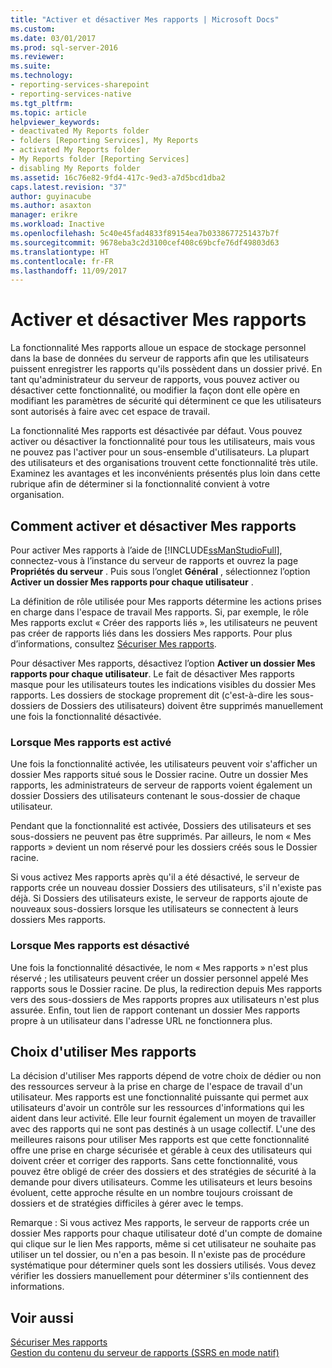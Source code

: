 ```yaml
---
title: "Activer et désactiver Mes rapports | Microsoft Docs"
ms.custom: 
ms.date: 03/01/2017
ms.prod: sql-server-2016
ms.reviewer: 
ms.suite: 
ms.technology:
- reporting-services-sharepoint
- reporting-services-native
ms.tgt_pltfrm: 
ms.topic: article
helpviewer_keywords:
- deactivated My Reports folder
- folders [Reporting Services], My Reports
- activated My Reports folder
- My Reports folder [Reporting Services]
- disabling My Reports folder
ms.assetid: 16c76e82-9fd4-417c-9ed3-a7d5bcd1dba2
caps.latest.revision: "37"
author: guyinacube
ms.author: asaxton
manager: erikre
ms.workload: Inactive
ms.openlocfilehash: 5c40e45fad4833f89154ea7b0338677251437b7f
ms.sourcegitcommit: 9678eba3c2d3100cef408c69bcfe76df49803d63
ms.translationtype: HT
ms.contentlocale: fr-FR
ms.lasthandoff: 11/09/2017
---
```

# <a name="enable-and-disable-my-reports"></a>Activer et désactiver Mes rapports
  La fonctionnalité Mes rapports alloue un espace de stockage personnel dans la base de données du serveur de rapports afin que les utilisateurs puissent enregistrer les rapports qu'ils possèdent dans un dossier privé. En tant qu'administrateur du serveur de rapports, vous pouvez activer ou désactiver cette fonctionnalité, ou modifier la façon dont elle opère en modifiant les paramètres de sécurité qui déterminent ce que les utilisateurs sont autorisés à faire avec cet espace de travail.  
  
 La fonctionnalité Mes rapports est désactivée par défaut. Vous pouvez activer ou désactiver la fonctionnalité pour tous les utilisateurs, mais vous ne pouvez pas l'activer pour un sous-ensemble d'utilisateurs. La plupart des utilisateurs et des organisations trouvent cette fonctionnalité très utile. Examinez les avantages et les inconvénients présentés plus loin dans cette rubrique afin de déterminer si la fonctionnalité convient à votre organisation.  
  
## <a name="how-to-enable-and-disable-my-reports"></a>Comment activer et désactiver Mes rapports  
 Pour activer Mes rapports à l’aide de [!INCLUDE[ssManStudioFull](../../includes/ssmanstudiofull-md.md)], connectez-vous à l’instance du serveur de rapports et ouvrez la page **Propriétés du serveur** . Puis sous l’onglet **Général** , sélectionnez l’option **Activer un dossier Mes rapports pour chaque utilisateur** .  
  
 La définition de rôle utilisée pour Mes rapports détermine les actions prises en charge dans l'espace de travail Mes rapports. Si, par exemple, le rôle Mes rapports exclut « Créer des rapports liés », les utilisateurs ne peuvent pas créer de rapports liés dans les dossiers Mes rapports. Pour plus d’informations, consultez [Sécuriser Mes rapports](../../reporting-services/security/secure-my-reports.md).  
  
 Pour désactiver Mes rapports, désactivez l’option **Activer un dossier Mes rapports pour chaque utilisateur**. Le fait de désactiver Mes rapports masque pour les utilisateurs toutes les indications visibles du dossier Mes rapports. Les dossiers de stockage proprement dit (c'est-à-dire les sous-dossiers de Dossiers des utilisateurs) doivent être supprimés manuellement une fois la fonctionnalité désactivée.  
  
### <a name="when-my-reports-is-activated"></a>Lorsque Mes rapports est activé  
 Une fois la fonctionnalité activée, les utilisateurs peuvent voir s'afficher un dossier Mes rapports situé sous le Dossier racine. Outre un dossier Mes rapports, les administrateurs de serveur de rapports voient également un dossier Dossiers des utilisateurs contenant le sous-dossier de chaque utilisateur.  
  
 Pendant que la fonctionnalité est activée, Dossiers des utilisateurs et ses sous-dossiers ne peuvent pas être supprimés. Par ailleurs, le nom « Mes rapports » devient un nom réservé pour les dossiers créés sous le Dossier racine.  
  
 Si vous activez Mes rapports après qu'il a été désactivé, le serveur de rapports crée un nouveau dossier Dossiers des utilisateurs, s'il n'existe pas déjà. Si Dossiers des utilisateurs existe, le serveur de rapports ajoute de nouveaux sous-dossiers lorsque les utilisateurs se connectent à leurs dossiers Mes rapports.  
  
### <a name="when-my-reports-is-deactivated"></a>Lorsque Mes rapports est désactivé  
 Une fois la fonctionnalité désactivée, le nom « Mes rapports » n'est plus réservé ; les utilisateurs peuvent créer un dossier personnel appelé Mes rapports sous le Dossier racine. De plus, la redirection depuis Mes rapports vers des sous-dossiers de Mes rapports propres aux utilisateurs n'est plus assurée. Enfin, tout lien de rapport contenant un dossier Mes rapports propre à un utilisateur dans l'adresse URL ne fonctionnera plus.  
  
## <a name="choosing-to-use-my-reports"></a>Choix d'utiliser Mes rapports  
 La décision d'utiliser Mes rapports dépend de votre choix de dédier ou non des ressources serveur à la prise en charge de l'espace de travail d'un utilisateur. Mes rapports est une fonctionnalité puissante qui permet aux utilisateurs d'avoir un contrôle sur les ressources d'informations qui les aident dans leur activité. Elle leur fournit également un moyen de travailler avec des rapports qui ne sont pas destinés à un usage collectif. L'une des meilleures raisons pour utiliser Mes rapports est que cette fonctionnalité offre une prise en charge sécurisée et gérable à ceux des utilisateurs qui doivent créer et corriger des rapports. Sans cette fonctionnalité, vous pouvez être obligé de créer des dossiers et des stratégies de sécurité à la demande pour divers utilisateurs. Comme les utilisateurs et leurs besoins évoluent, cette approche résulte en un nombre toujours croissant de dossiers et de stratégies difficiles à gérer avec le temps.  
  
 Remarque : Si vous activez Mes rapports, le serveur de rapports crée un dossier Mes rapports pour chaque utilisateur doté d'un compte de domaine qui clique sur le lien Mes rapports, même si cet utilisateur ne souhaite pas utiliser un tel dossier, ou n'en a pas besoin. Il n'existe pas de procédure systématique pour déterminer quels sont les dossiers utilisés. Vous devez vérifier les dossiers manuellement pour déterminer s'ils contiennent des informations.  
  
## <a name="see-also"></a>Voir aussi  
 [Sécuriser Mes rapports](../../reporting-services/security/secure-my-reports.md)   
 [Gestion du contenu du serveur de rapports &#40;SSRS en mode natif&#41;](../../reporting-services/report-server/report-server-content-management-ssrs-native-mode.md)  
  
  
